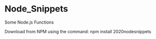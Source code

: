 # Node_Snippets
Some Node.js Functions

Download from NPM using the command: npm install 2020nodesnippets
